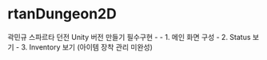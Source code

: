 # rtanDungeon2D
 
곽민규
스파르타 던전 Unity 버전 만들기
필수구현 - - 1. 메인 화면 구성 - 2. Status 보기 - 3. Inventory 보기 (아이템 장착 관리 미완성)
